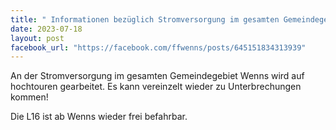 ```yaml
---
title: "️ Informationen bezüglich Stromversorgung im gesamten Gemeindegebiet Wenns ️"
date: 2023-07-18
layout: post
facebook_url: "https://facebook.com/ffwenns/posts/645151834313939"
---
```


An der Stromversorgung im gesamten Gemeindegebiet Wenns wird auf hochtouren gearbeitet. Es kann vereinzelt wieder zu Unterbrechungen kommen!

Die L16 ist ab Wenns wieder frei befahrbar.